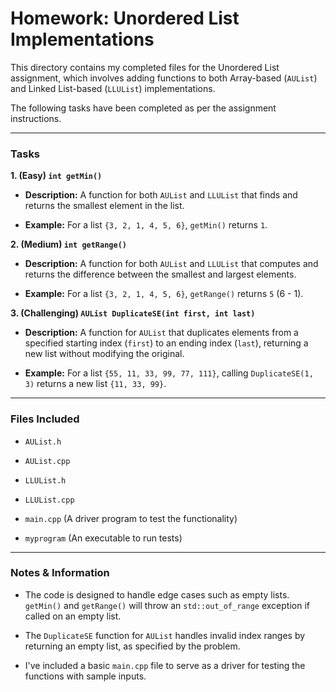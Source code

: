 # Homework: Unordered List Implementations

This directory contains my completed files for the Unordered List assignment, which involves adding functions to both Array-based (`AUList`) and Linked List-based (`LLUList`) implementations.

The following tasks have been completed as per the assignment instructions.

---

### Tasks

**1. (Easy) `int getMin()`**

* **Description:** A function for both `AUList` and `LLUList` that finds and returns the smallest element in the list.

* **Example:** For a list `{3, 2, 1, 4, 5, 6}`, `getMin()` returns `1`.

**2. (Medium) `int getRange()`**

* **Description:** A function for both `AUList` and `LLUList` that computes and returns the difference between the smallest and largest elements.

* **Example:** For a list `{3, 2, 1, 4, 5, 6}`, `getRange()` returns `5` (6 - 1).

**3. (Challenging) `AUList DuplicateSE(int first, int last)`**

* **Description:** A function for `AUList` that duplicates elements from a specified starting index (`first`) to an ending index (`last`), returning a new list without modifying the original.

* **Example:** For a list `{55, 11, 33, 99, 77, 111}`, calling `DuplicateSE(1, 3)` returns a new list `{11, 33, 99}`.

---

### Files Included

* `AUList.h`

* `AUList.cpp`

* `LLUList.h`

* `LLUList.cpp`

* `main.cpp` (A driver program to test the functionality)

* `myprogram` (An executable to run tests)

---

### Notes & Information

* The code is designed to handle edge cases such as empty lists. `getMin()` and `getRange()` will throw an `std::out_of_range` exception if called on an empty list.

* The `DuplicateSE` function for `AUList` handles invalid index ranges by returning an empty list, as specified by the problem.

* I've included a basic `main.cpp` file to serve as a driver for testing the functions with sample inputs.